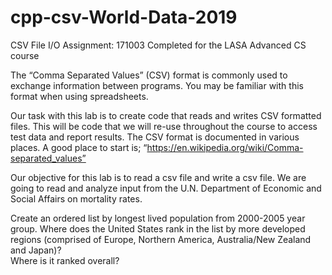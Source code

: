 # cpp-csv-World-Data-2019
CSV File I/O
Assignment: 171003
Completed for the LASA Advanced CS course

The “Comma Separated Values” (CSV) format is commonly used to exchange information between programs.  You may be familiar with this format when using spreadsheets.

Our task with this lab is to create code that reads and writes CSV formatted files.  This will be code that we will re-use throughout the course to access test data and report results.  The CSV format is documented in various places.  A good place to start is; “https://en.wikipedia.org/wiki/Comma-separated_values”

Our objective for this lab is to read a csv file and write a csv file.  We are going to read and analyze input from the U.N. Department of Economic and Social Affairs on mortality rates.

Create an ordered list by longest lived population from 2000-2005 year group.
Where does the United States rank in the list by more developed regions (comprised of Europe, Northern America, Australia/New Zealand and Japan)?  
Where is it ranked overall?  
